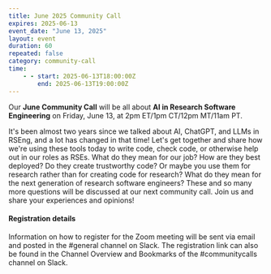 ```yaml
---
title: June 2025 Community Call
expires: 2025-06-13
event_date: "June 13, 2025"
layout: event
duration: 60
repeated: false
category: community-call
time:
    - - start: 2025-06-13T18:00:00Z
        end: 2025-06-13T19:00:00Z
---
```


Our **June Community Call** will be all about **AI in Research Software Engineering** on Friday, June 13, at 2pm ET/1pm CT/12pm MT/11am PT.

It's been almost two years since we talked about AI, ChatGPT, and LLMs in RSEng, and a lot has changed in that time! Let's get together and share how we're using these tools today to write code, check code, or otherwise help out in our roles as RSEs. What do they mean for our job? How are they best deployed? Do they create trustworthy code? Or maybe you use them for research rather than for creating code for research? What do they mean for the next generation of research software engineers? These and so many more questions will be discussed at our next community call. Join us and share your experiences and opinions!

#### Registration details
Information on how to register for the Zoom meeting will be sent via email and posted in the #general channel on Slack. The registration link can also be found in the Channel Overview and Bookmarks of the #communitycalls channel on Slack.
